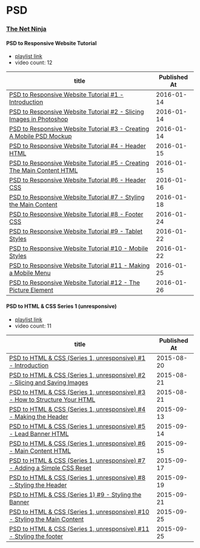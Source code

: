 # PSD

### [The Net Ninja](https://www.youtube.com/channel/UCW5YeuERMmlnqo4oq8vwUpg)

#### PSD to Responsive Website Tutorial 

* [playlist link](https://www.youtube.com/playlist?list=PL4cUxeGkcC9j-0YIv3EDq58-B1yZWvw8_) 
* video count: 12 

| title                                                                                                                 | Published At |
| --------------------------------------------------------------------------------------------------------------------- | ------------ |
| [PSD to Responsive Website Tutorial #1 - Introduction](https://www.youtube.com/watch?v=KiFqtm0kRlI)                   | 2016-01-14   |
| [PSD to Responsive Website Tutorial #2 - Slicing Images in Photoshop](https://www.youtube.com/watch?v=OvOUatKPpgE)    | 2016-01-14   |
| [PSD to Responsive Website Tutorial #3 - Creating A Mobile PSD Mockup](https://www.youtube.com/watch?v=h0mf0vnt9mY)   | 2016-01-14   |
| [PSD to Responsive Website Tutorial #4 - Header HTML](https://www.youtube.com/watch?v=m-J68K3oGBc)                    | 2016-01-15   |
| [PSD to Responsive Website Tutorial #5 - Creating The Main Content HTML](https://www.youtube.com/watch?v=yTe_njlZDpg) | 2016-01-15   |
| [PSD to Responsive Website Tutorial #6 - Header CSS](https://www.youtube.com/watch?v=n-m_Uh3qmBw)                     | 2016-01-16   |
| [PSD to Responsive Website Tutorial #7 - Styling the Main Content](https://www.youtube.com/watch?v=H5duwsKHD3I)       | 2016-01-18   |
| [PSD to Responsive Website Tutorial #8 - Footer CSS](https://www.youtube.com/watch?v=rw1NO3ztMKw)                     | 2016-01-24   |
| [PSD to Responsive Website Tutorial #9 - Tablet Styles](https://www.youtube.com/watch?v=RsWaNthlvnM)                  | 2016-01-22   |
| [PSD to Responsive Website Tutorial #10 - Mobile Styles](https://www.youtube.com/watch?v=_tUJZ2rm-Zk)                 | 2016-01-22   |
| [PSD to Responsive Website Tutorial #11 - Making a Mobile Menu](https://www.youtube.com/watch?v=fE13-0n1PqI)          | 2016-01-25   |
| [PSD to Responsive Website Tutorial #12 - The Picture Element](https://www.youtube.com/watch?v=QQs7i4NwRB8)           | 2016-01-26   |

#### PSD to HTML & CSS Series 1 (unresponsive) 

* [playlist link](https://www.youtube.com/playlist?list=PL4cUxeGkcC9jjVlRiZnRnAGFSCK3Lu_i-) 
* video count: 11 

| title                                                                                                                     | Published At |
| ------------------------------------------------------------------------------------------------------------------------- | ------------ |
| [PSD to HTML & CSS (Series 1, unresponsive) #1 - Introduction](https://www.youtube.com/watch?v=RzEzFVmtK0I)               | 2015-08-20   |
| [PSD to HTML & CSS (Series 1, unresponsive) #2 - Slicing and Saving Images](https://www.youtube.com/watch?v=aD1UYp9GMjs)  | 2015-08-21   |
| [PSD to HTML & CSS (Series 1, unresponsive) #3 - How to Structure Your HTML](https://www.youtube.com/watch?v=sjeZ3d9lKpw) | 2015-08-21   |
| [PSD to HTML & CSS (Series 1, unresponsive) #4 - Making the Header](https://www.youtube.com/watch?v=aW80tI_GzbY)          | 2015-09-13   |
| [PSD to HTML & CSS (Series 1, unresponsive) #5 - Lead Banner HTML](https://www.youtube.com/watch?v=iUzHuePkSKQ)           | 2015-09-14   |
| [PSD to HTML & CSS (Series 1, unresponsive) #6 - Main Content HTML](https://www.youtube.com/watch?v=yJL7aRN62Yk)          | 2015-09-15   |
| [PSD to HTML & CSS (Series 1, unresponsive) #7 - Adding a Simple CSS Reset](https://www.youtube.com/watch?v=tmspklcm17E)  | 2015-09-17   |
| [PSD to HTML & CSS (Series 1, unresponsive) #8 - Styling the Header](https://www.youtube.com/watch?v=WjEP6ycRo3I)         | 2015-09-19   |
| [PSD to HTML & CSS (Series 1) #9 - Styling the Banner](https://www.youtube.com/watch?v=D0VYh2nlA8M)                       | 2015-09-21   |
| [PSD to HTML & CSS (Series 1, unresponsive) #10 - Styling the Main Content](https://www.youtube.com/watch?v=rRAxR6LLi0A)  | 2015-09-25   |
| [PSD to HTML & CSS (Series 1, unresponsive) #11 - Styling the footer](https://www.youtube.com/watch?v=XArc22bZoqY)        | 2015-09-25   |
